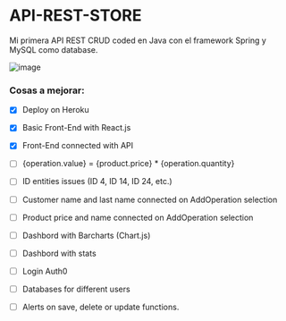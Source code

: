 # API-REST-STORE

Mi primera API REST CRUD coded en Java con el framework Spring y MySQL como database.

![image](https://user-images.githubusercontent.com/99227381/180213083-3f2a5679-c830-4e03-bc50-d6712a6beaeb.png)

### Cosas a mejorar:

- [X] Deploy on Heroku
- [X] Basic Front-End with React.js
- [X] Front-End connected with API
- [ ] {operation.value} = {product.price} * {operation.quantity}
- [ ] ID entities issues (ID 4, ID 14, ID 24, etc.)
- [ ] Customer name and last name connected on AddOperation selection
- [ ] Product price and name connected on AddOperation selection
- [ ] Dashbord with Barcharts (Chart.js)
- [ ] Dashbord with stats
- [ ] Login Auth0
- [ ] Databases for different users
- [ ] Alerts on save, delete or update functions.



